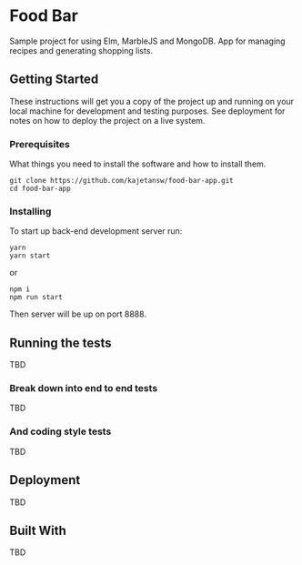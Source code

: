 # Food Bar

Sample project for using Elm, MarbleJS and MongoDB. App for managing recipes and generating shopping lists.

## Getting Started

These instructions will get you a copy of the project up and running on your local machine for development and testing purposes. See deployment for notes on how to deploy the project on a live system.

### Prerequisites

What things you need to install the software and how to install them.

```
git clone https://github.com/kajetansw/food-bar-app.git
cd food-bar-app
```

### Installing

To start up back-end development server run:

```
yarn
yarn start
```
or
```
npm i
npm run start
```

Then server will be up on port 8888.


## Running the tests

TBD

### Break down into end to end tests

TBD

### And coding style tests

TBD

## Deployment

TBD

## Built With

TBD
